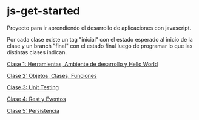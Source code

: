 # js-get-started
Proyecto para ir aprendiendo el desarrollo de aplicaciones con javascript. 

Por cada clase existe un tag "inicial" con el estado esperado al inicio de la clase y un branch "final" con el estado final luego de programar lo que las distintas clases indican.

[Clase 1: Herramientas, Ambiente de desarrollo y Hello World](md/clase1-herramientas-ambiente-hello-world.md)

[Clase 2: Objetos, Clases, Funciones](md/clase2-objetos-clases-funciones.md)

[Clase 3: Unit Testing](md/clase3-testing.md)

[Clase 4: Rest y Eventos](md/clase4-rest-eventos.md)

[Clase 5: Persistencia](md/clase5-persistencia.md)

